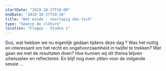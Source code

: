 ```yaml
---
startDate: "2019-10-27T19:00"
endDate: "2019-10-27T19:30"
title: "Het einde - voorlopig dan toch"
type: "Séance de clôture"
location: "Flagey - Studio 1"
---
```

Dus, wat hebben we nu eigenlijk gedaan tijdens deze dag ? Was het nuttig en interessant om het recht en ongehoorzaamheid in twijfel te trekken? Wat gaan we met de resultaten doen? Hoe kunnen wij dit thema blijven uitwisselen en reflecteren. En blijf nog even zitten voor de volgende sessie ...

